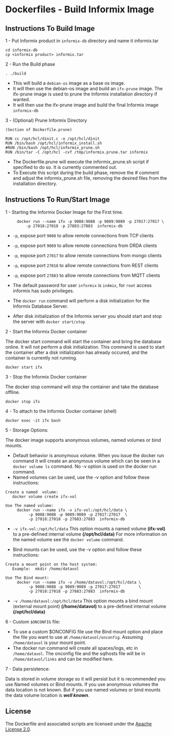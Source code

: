 # Dockerfiles - Build Informix Image 
    

## Instructions To Build Image

1 - Put Informix product in ```informix-db``` directory and name it informix.tar
```
cd informix-db
cp <informix product> informix.tar 
```

2 - Run the Build phase
```
. ./build
```

* This will build a ```debian-os``` image as a base os image.
* It will then use the debian-os image and build an ```ifx-prune``` image.  The ifx-prune image is used to prune the Informix installation directory if wanted.
* It will then use the ifx-prune image and build the final Informix image ```informix-db```

3 - (Optional)  Prune Informix Directory

``` 
(Section of Dockerfile.prune)

RUN cc /opt/hcl/dinit.c -o /opt/hcl/dinit
RUN /bin/bash /opt/hcl/informix_install.sh
#RUN /bin/bash /opt/hcl/informix_prune.sh
RUN /bin/tar -C /opt/hcl -cvf /tmp/informix.prune.tar informix
```
* The Dockerfile.prune will execute the informix_prune.sh script if specified to do so.  It is currently commented out.
* To Execute this script during the build phase, remove the # comment and adjust the informix_prune.sh file, removing the desired files from the installation directory. 


## Instructions To Run/Start Image

1 - Starting the Informix Docker Image for the First time.

```
     docker run --name ifx -p 9088:9088 -p 9089:9089 -p 27017:27017 \
         -p 27018:27018 -p 27883:27883  informix-db
```

*  ```-p```,  expose port ```9088``` to allow remote connections from TCP clients
*  ```-p```,  expose port ```9089``` to allow remote connections from DRDA clients
*  ```-p```,  expose port ```27017``` to allow remote connections from mongo clients
*  ```-p```,  expose port ```27018``` to allow remote connections from REST clients
*  ```-p```,  expose port ```27883``` to allow remote connections from MQTT clients

* The default password for user ```informix``` is ```in4mix```, for ```root``` access informix has sudo privileges.


* The ```docker run``` command will perform a disk initialization for the Informix Database Server.  

* After disk initialization of the Informix server you should start and stop the server with ```docker start/stop```


2 - Start the Informix Docker container

The docker start command will start the container and bring the database online.  It will not perform a disk initialization.  This command is used to start the container after a disk initialization has already occured, and the container is currently not running.

```
docker start ifx 
```


3 - Stop the Informix Docker container

The docker stop command  will stop the container and take the database offline.


```
docker stop ifx 
```

4 - To attach to the Informix Docker container (shell)

```
docker exec -it ifx bash
```

5 - Storage Options: 

The docker image supports anonymous volumes, named volumes or bind mounts.  

*  Default behavior is anonymous volume.  When you issue the docker run command it will create an anonymous volume which can be seen in a ```docker volume ls``` command. No -v option is used on the docker run command.
* Named volumes can be used, use the -v option and follow these instructions:
```
Create a named  volume:
   docker volume create ifx-vol

Use The named volume:
     docker run --name ifx -v ifx-vol:/opt/hcl/data \
          -p 9088:9088 -p 9089:9089 -p 27017:27017  \
          -p 27018:27018 -p 27883:27883  informix-db
```

* ```-v ifx-vol:/opt/hcl/data``` This option mounts a named volume __(ifx-vol)__ to a pre-defined internal volume __(/opt/hcl/data)__   For more information on the named volume see the ```docker volume``` command. 

* Bind mounts can be used, use the -v option and follow these instructions:
```
Create a mount point on the host system:
   Example:  mkdir /home/datavol 

Use The Bind mount:
     docker run --name ifx -v /home/datavol:/opt/hcl/data \
          -p 9088:9088 -p 9089:9089 -p 27017:27017        \
          -p 27018:27018 -p 27883:27883  informix-db
```

* ```-v /home/datavol:/opt/hcl/data``` This option mounts a bind mount (external mount point) __(/home/datavol)__ to a pre-defined internal volume __(/opt/hcl/data)__   

 
6 - Custom ```$ONCONFIG``` file:
* To use a custom $ONCONFIG file use the Bind mount option and place the file you want to use at ```/home/datavol/onconfig```.  Assuming ```/home/datavol``` is your mount point.
* The docker run command will create all spaces/logs, etc in ```/home/datavol```.  The onconfig file and the sqlhosts file will be in ```/home/datavol/links``` and can be modified here.

7 - Data persistence:

Data is stored in volume storage so it will persist but it is recommended you use Named volumes or Bind mounts.  If you use anonymous volumes the data location is not known.  But if you use named volumes or bind mounts the data volume location is ___well known___.




## License

The Dockerfile and associated scripts are licensed under the [Apache License 2.0](http://www.apache.org/licenses/LICENSE-2.0). 


